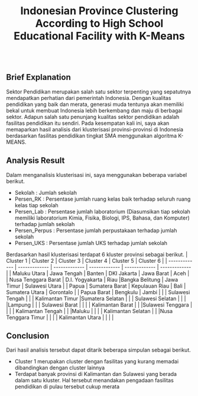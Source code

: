<h1 align="center"?\> Indonesian Province Clustering According to High School Educational Facility with K-Means </h1>
<br></br>

## Brief Explanation
<p> Sektor Pendidikan merupakan salah satu sektor terpenting yang sepatutnya mendapatkan perhatian dari pemerintah Indonesia. Dengan kualitas pendidikan yang baik dan merata, generasi muda tentunya akan memiliki bekal untuk membuat Indonesia lebih berkembang dan maju di berbagai sektor. Adapun salah satu penunjang kualitas sektor pendidikan adalah fasilitas pendidikan itu sendiri. Pada kesempatan kali ini, saya akan memaparkan hasil analisis dari klusterisasi provinsi-provinsi di Indonesia berdasarkan fasilitas pendidikan tingkat SMA menggunakan algoritma K-MEANS. </p>

## Analysis Result
Dalam menganalisis klusterisasi ini, saya menggunakan beberapa variabel berikut.
- Sekolah       : Jumlah sekolah 
- Persen_RK     : Persentase jumlah ruang kelas baik terhadap seluruh ruang kelas tiap sekolah
- Persen_Lab    : Persentase jumlah laboratorium (Diasumsikan tiap sekolah memiliki laboratorium Kimia, Fisika, Biologi, IPS, Bahasa, dan Komputer) terhadap jumlah sekolah 
- Persen_Perpus : Persentase jumlah perpustakaan terhadap jumlah sekolah
- Persen_UKS    : Persentase jumlah UKS terhadap jumlah sekolah

Berdasarkan hasil klusterisasi terdapat 6 kluster provinsi sebagai berikut.
|   Cluster 1   |   Cluster 2   |   Cluster 3   |   Cluster 4    |   Cluster 5   |   Cluster 6   |
| ------------- | ------------- | ------------- | ------------- | ------------- | ------------- |
| Maluku Utara   | Jawa Tengah  | Banten  | DKI Jakarta   | Jawa Barat   | Aceh   |
|  Nusa Tenggara Barat | D.I. Yogyakarta  | Riau   |Bangka Belitung   | Jawa Timur   | Sulawesi Utara   |
| Papua  |  Sumatera Barat | Kepulauan Riau  | Bali   | Sumatera Utara   | Gorontalo   |
|  Papua Barat |  Bengkulu | Jambi |   |   | Sulawesi Tengah   |
|   | Kalimantan Timur  |Sumatera Selatan   |   |   | Sulawesi Selatan   |
|   |   |Lampung   |   |   | Sulawesi Barat   |
|   |   | Kalimantan Barat  |   |   |Sulawesi Tenggara   |
|   |   | Kalimantan Tengah  |   |   |Maluku   |
|   |   | Kalimantan Selatan  |   |   |Nusa Tenggara Timur   |
|   |   | Kalimantan Utara  |   |   |   |

## Conclusion
Dari hasil analisis tersebut dapat ditarik beberapa simpulan sebagai berikut.
- Cluster 1 merupakan cluster dengan fasilitas yang kurang memadai dibandingkan dengan cluster lainnya
- Terdapat banyak provinsi di Kalimantan dan Sulawesi yang berada dalam satu kluster. Hal tersebut menandakan pengadaan fasilitas pendidikan di pulau tersebut cukup merata
